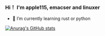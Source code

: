 ### Hi！ I'm apple115, emacser and linuxer 

- 🌱 I’m currently learning rust or python
  
[![Anurag's GitHub stats](https://github-readme-stats.vercel.app/api?username=apple115)](https://github.com/anuraghazra/github-readme-stats)


<!--
**apple115/apple115** is a ✨ _special_ ✨ repository because its `README.md` (this file) appears on your GitHub profile.

Here are some ideas to get you started:

- 🔭 I’m currently working on ...
- 🌱 I’m currently learning ...
- 👯 I’m looking to collaborate on ...
- 🤔 I’m looking for help with ...
- 💬 Ask me about ...
- 📫 How to reach me: ...
- 😄 Pronouns: ...
- ⚡ Fun fact: ...
-->
